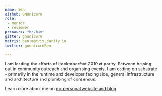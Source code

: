 ```yaml
---
name: Ben
github: GNUnicorn
role:
 - mentor
 - reviewer
pronouns: "he/him"
gitter: gnunicorn
matrix: ben:matrix.parity.io
twitter: gnunicornBen

---
```


I am leading the efforts of Hacktoberfest 2019 at parity. Between helping out in community outreach and organising events, I am coding on substrate - primarily in the runtime and developer facing side, general infrastructure and architecture and plumbing of consensus.

Learn more about me on [my personal website and blog](https://gnunicorn.org).
